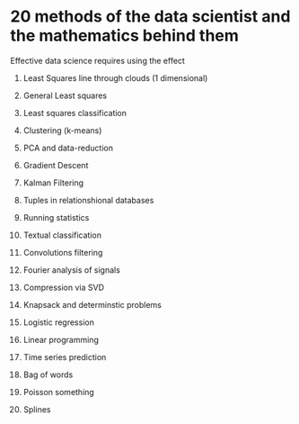# 20 methods of the data scientist and the mathematics behind them

Effective data science requires using the effect

1. Least Squares line through clouds (1 dimensional) 

1. General Least squares

1. Least squares classification

1. Clustering (k-means)

1. PCA and data-reduction

1. Gradient Descent

1. Kalman Filtering

1. Tuples in relationshional databases

1. Running statistics

1. Textual classification

1. Convolutions filtering

1. Fourier analysis of signals

1. Compression via SVD

1. Knapsack and determinstic problems 

1. Logistic regression

1. Linear programming

1. Time series prediction

1. Bag of words

1. Poisson something

1. Splines